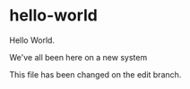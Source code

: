 # hello-world
Hello World.

We've all been here on a new system

This file has been changed on the edit branch.
